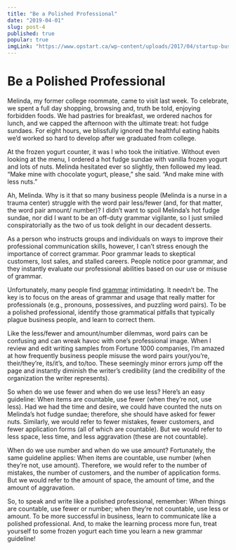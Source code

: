 ```yaml
---
title: "Be a Polished Professional"
date: "2019-04-01"
slug: post-4
published: true
popular: true
imgLink: "https://www.opstart.ca/wp-content/uploads/2017/04/startup-business-model-1024x576.jpg"
---
```

<!-- markdownlint-disable MD033 -->

# Be a Polished Professional
Melinda, my former college roommate, came to visit last week. To celebrate, we spent a full day shopping, browsing and, truth be told, enjoying forbidden foods. We had pastries for breakfast, we ordered nachos for lunch, and we capped the afternoon with the ultimate treat: hot fudge sundaes. For eight hours, we blissfully ignored the healthful eating habits we’d worked so hard to develop after we graduated from college.

At the frozen yogurt counter, it was I who took the initiative. Without even looking at the menu, I ordered a hot fudge sundae with vanilla frozen yogurt and lots of nuts. Melinda hesitated ever so slightly, then followed my lead. “Make mine with chocolate yogurt, please,” she said. “And make mine with less nuts.”

Ah, Melinda.  Why is it that so many business people (Melinda is a nurse in a trauma center) struggle with the word pair less/fewer (and, for that matter, the word pair amount/ number)? I didn’t want to spoil Melinda’s hot fudge sundae, nor did I want to be an off-duty grammar vigilante, so I just smiled conspiratorially as the two of us took delight in our decadent desserts.

As a person who instructs groups and individuals on ways to improve their professional communication skills, however, I can’t stress enough the importance of correct grammar. Poor grammar leads to skeptical customers, lost sales, and stalled careers. People notice poor grammar, and they instantly evaluate our professional abilities based on our use or misuse of grammar.

Unfortunately, many people find [grammar](https://en.wikipedia.org/wiki/Grammar) intimidating. It needn’t be. The key is to focus on the areas of grammar and usage that really matter for professionals (e.g., pronouns, possessives, and puzzling word pairs). To be a polished professional, identify those grammatical pitfalls that typically plague business people, and learn to correct them.

Like the less/fewer and amount/number dilemmas, word pairs can be confusing and can wreak havoc with one’s professional image. When I review and edit writing samples from Fortune 1000 companies, I’m amazed at how frequently business people misuse the word pairs your/you’re, their/they’re, its/it’s, and to/too. These seemingly minor errors jump off the page and instantly diminish the writer’s credibility (and the credibility of the organization the writer represents).

So when do we use fewer and when do we use less? Here’s an easy guideline: When items are countable, use fewer (when they’re not, use less). Had we had the time and desire, we could have counted the nuts on Melinda’s hot fudge sundae; therefore, she should have asked for fewer nuts. Similarly, we would refer to fewer mistakes, fewer customers, and fewer application forms (all of which are countable). But we would refer to less space, less time, and less aggravation (these are not countable).

When do we use number and when do we use amount? Fortunately, the same guideline applies: When items are countable, use number (when they’re not, use amount). Therefore, we would refer to the number of mistakes, the number of customers, and the number of application forms. But we would refer to the amount of space, the amount of time, and the amount of aggravation.

So, to speak and write like a polished professional, remember: When things are countable, use fewer or number; when they’re not countable, use less or amount. To be more successful in business, learn to communicate like a polished professional. And, to make the learning process more fun, treat yourself to some frozen yogurt each time you learn a new grammar guideline!